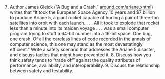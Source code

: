 7. Author James Gleick (“A Bug and a Crash,” [around.com/ariane.xhtml](http://around.com/ariane.xhtml)) writes that “It took the European Space Agency 10 years and $7 billion to produce Ariane 5, a giant rocket capable of hurling a pair of three-ton satellites into orbit with each launch. . . . All it took to explode that rocket less than a minute into its maiden voyage . . . was a small computer program trying to stuff a 64-bit number into a 16-bit space. One bug, one crash. Of all the careless lines of code recorded in the annals of computer science, this one may stand as the most devastatingly efficient.” Write a safety scenario that addresses the Ariane 5 disaster, and discuss tactics that might have prevented it. 8. Discuss how you think safety tends to “trade off” against the quality attributes of performance, availability, and interoperability. 9. Discuss the relationship between safety and testability.